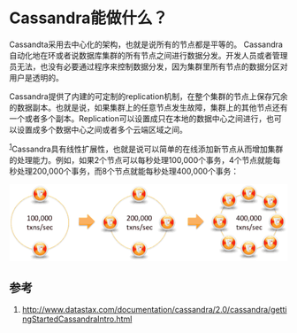 # Cassandra能做什么？

Cassandta采用去中心化的架构，也就是说所有的节点都是平等的。 Cassandra自动化地在环或者说数据库集群的所有节点之间进行数据分发。开发人员或者管理员无法，也没有必要通过程序来控制数据分发，因为集群里所有节点的数据分区对用户是透明的。

Cassandra提供了内建的可定制的replication机制，在整个集群的节点上保存冗余的数据副本。也就是说，如果集群上的任意节点发生故障，集群上的其他节点还有一个或者多个副本。Replication可以设置成只在本地的数据中心之间进行，也可以设置成多个数据中心之间或者多个云端区域之间。

<sup>[1](#ref_1)</sup>Cassandra具有线性扩展性，也就是说可以简单的在线添加新节点从而增加集群的处理能力。例如，如果2个节点可以每秒处理100,000个事务，4个节点就能每秒处理200,000个事务，而8个节点就能每秒处理400,000个事务：

![Figure 1](../assets/cassandra.png)

## 参考
1. <a name="ref_1"></a>http://www.datastax.com/documentation/cassandra/2.0/cassandra/gettingStartedCassandraIntro.html
